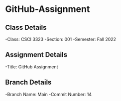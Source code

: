 # GitHub-Assignment

## Class Details
-Class: CSCI 3323
-Section: 001 
-Semester: Fall 2022

## Assignment Details
-Title: GitHub Assignment

## Branch Details
-Branch Name: Main
-Commit Number: 14